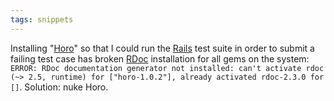 ```yaml
---
tags: snippets
---
```


Installing "[Horo](http://github.com/tenderlove/horo)" so that I could run the [Rails](/wiki/Rails) test suite in order to submit a failing test case has broken [RDoc](/wiki/RDoc) installation for all gems on the system: `ERROR: RDoc documentation generator not installed: can't activate rdoc (~> 2.5, runtime) for ["horo-1.0.2"], already activated rdoc-2.3.0 for []`. Solution: nuke Horo.
